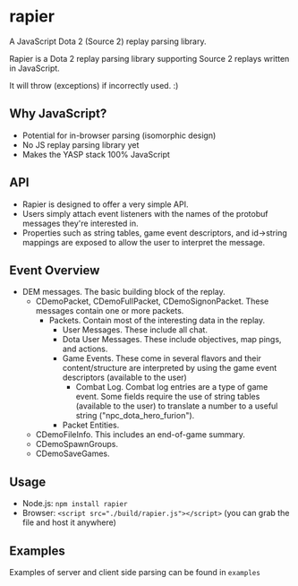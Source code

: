 # rapier
A JavaScript Dota 2 (Source 2) replay parsing library.

Rapier is a Dota 2 replay parsing library supporting Source 2 replays written in JavaScript.

It will throw (exceptions) if incorrectly used. :)

Why JavaScript?
----
* Potential for in-browser parsing (isomorphic design)
* No JS replay parsing library yet
* Makes the YASP stack 100% JavaScript

API
----
* Rapier is designed to offer a very simple API.
* Users simply attach event listeners with the names of the protobuf messages they're interested in.
* Properties such as string tables, game event descriptors, and id->string mappings are exposed to allow the user to interpret the message.

Event Overview
----
* DEM messages.  The basic building block of the replay.
    * CDemoPacket, CDemoFullPacket, CDemoSignonPacket.  These messages contain one or more packets.
        * Packets.  Contain most of the interesting data in the replay.  
            * User Messages.  These include all chat.
            * Dota User Messages.  These include objectives, map pings, and actions.
            * Game Events.  These come in several flavors and their content/structure are interpreted by using the game event descriptors (available to the user)
                * Combat Log.  Combat log entries are a type of game event.  Some fields require the use of string tables (available to the user) to translate a number to a useful string ("npc_dota_hero_furion").
            * Packet Entities.
    * CDemoFileInfo.  This includes an end-of-game summary.
    * CDemoSpawnGroups.
    * CDemoSaveGames.

Usage
----
* Node.js: `npm install rapier`
* Browser: `<script src="./build/rapier.js"></script>` (you can grab the file and host it anywhere)

Examples
----
Examples of server and client side parsing can be found in `examples`

